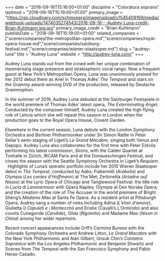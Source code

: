 +++
date = "2016-09-16T15:16:00+01:00"
discipline = "Coloratura soprano"
lastmod = "2016-09-16T15:19:00+01:00"
primary_image = "https://res.cloudinary.com/schmopera/image/upload/v1545409169/media/webhook-uploads/1474035274543/2016-09-16---Audrey-Luna-credit-Brian-Kuhlmann.jpg.jpg"
primary_image_credit = "Brian Kuhlmann"
publishDate = "2016-09-16T15:19:00+01:00"
related_companies = ["scene/companies/the-metropolitan-opera.md","scene/companies/royal-opera-house.md","scene/companies/salzburg-festival.md","scene/companies/wiener-staatsoper.md"]
slug = "audrey-luna"
title = "Audrey Luna"
website = "http://audrey-luna.com/"
+++

Audrey Luna stands out from the crowd with her unique combination of mesmerising stage presence and stratospheric vocal range. Now a frequent guest at New York’s Metropolitan Opera, Luna was unanimously praised for her 2012 debut there as Ariel in Thomas Adès’ *The Tempest* and stars on the Grammy award-winning DVD of the production, released by Deutsche Grammophon. 

In the summer of 2016, Audrey Luna debuted at the Salzburger Festspiele in the world premiere of Thomas Adès’ latest opera, *The Exterminating Angel*. Conducted by the composer himself, Audrey Luna created the high flying role of Leticia which she will repeat this season in London when the production goes to the Royal Opera House, Covent Garden.

Elsewhere in the current season, Luna debuts with the London Symphony Orchestra and Berliner Philharmoniker under Sir Simon Rattle in Peter Sellar’s semi-staging of Ligeti’s *Le Grand Macabre*, singing both Venus and Gepopo. Audrey Luna also collaborates for the first time with Peter Eötvös performing his latest commission, *Sirens*, with the Calder Quartet at Tonhalle in Zürich, IRCAM Paris and at the Donaueschingen Festival, and closes the season with the Seattle Symphony Orchestra in Ligeti’s *Requiem*.
 
Highlights of Luna’s operatic portfolio include her 2015 Wiener Staatsoper debut in *The Tempest*, conducted by Adès; Fiakermilli (*Arabella*) and Olympia (*Les contes d’Hoffmann*) at The Met; Zerbinetta (*Ariadne auf Naxos*) at the Lyric Opera of Chicago and Tanglewood Festival; the title role in *Lucia di Lammermoor* with Opera Naples; Olympia at Den Norske Opera; and the creation of the role of The Accuser in the world premiere of Bright Sheng’s *Madame Mao* at Santa Fe Opera. As a resident artist at Pittsburgh Opera, Audrey sang a number of roles including Adina (*L’elisir d’amore*), Giulietta (*I Capuleti e i Montecchi*) and Erisbe (Cavalli’s *L’Ormindo*) and also counts Cunegonde (*Candide*), Gilda (*Rigoletto*) and Madame Mao (*Nixon in China*) among her wider repertoire.

Recent concert appearances include Orff’s *Carmina Burana* with the Colorado Symphony Orchestra and Andrew Litton, *Le Grand Macabre* with the New York Philharmonic and Alan Gilbert, Unsuk Chin’s *Cantatrix Sopranica* with the Los Angeles Philharmonic and Benjamin Shwartz and Scenes from *The Tempest* with the San Francisco Symphony and Pablo Heras-Casado. 
